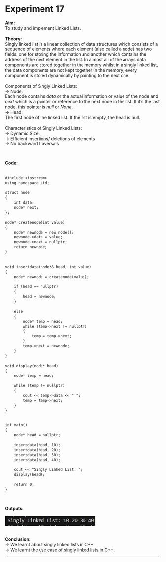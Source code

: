 # Experiment 17

**Aim:** <br>
To study and implement Linked Lists. <br>
<br>
**Theory:** <br>
Singly linked list is a linear collection of data structures which consists of a sequence of elements where each element (also called a node) has two fields: one for storing the information and another which contains the address of the next element in the list. In almost all of the arrays data components are stored together in the memory whilst in a singly linked list, the data components are not kept together in the memory; every component is stored dynamically by pointing to the next one.  <br>
<br>
Components of Singly Linked Lists: <br>
&#8594; Node: <br>
Each node contains _data_ or the actual information or value of the node and _next_ which is a pointer or reference to the next node in the list. If it’s the last node, this pointer is _null_ or _None_. <br>
&#8594; Head: <br>
The first node of the linked list. If the list is empty, the head is null. <br>
<br>
Characteristics of Singly Linked Lists: <br>
&#8594; Dynamic Size: <br>
&#8594; Efficient insertions/ deletions of elements <br>
&#8594; No backward traversals <br>


<br>

**Code:** <br>
<br>
```
#include <iostream>
using namespace std;

struct node 
{
    int data;     
    node* next;
};

node* createnode(int value) 
{
    node* newnode = new node();  
    newnode->data = value;       
    newnode->next = nullptr; 
    return newnode;
}


void insertdata(node*& head, int value) 
{
    node* newnode = createnode(value);

    if (head == nullptr) 
    {
        head = newnode;
    } 
    
    else 
    {
        node* temp = head;
        while (temp->next != nullptr) 
        {
            temp = temp->next;
        }
        temp->next = newnode;
    }
}

void display(node* head) 
{
    node* temp = head;

    while (temp != nullptr) 
    {
        cout << temp->data << " ";
        temp = temp->next;
    }
}


int main() 
{
    node* head = nullptr;

    insertdata(head, 10);
    insertdata(head, 20);
    insertdata(head, 30);
    insertdata(head, 40);

    cout << "Singly Linked List: ";
    display(head);

    return 0;
}

```
<br>

**Outputs:**  <br>
<br>
![exp17 output](https://github.com/tanishaamenon/CDS---Linked-Lists/blob/main/exp17.JPG) <br>
<br>

**Conclusion:** <br>
&#8594; We learnt about singly linked lists in C++. <br>
&#8594; We learnt the use case of singly linked lists in C++. <br>
*******
<br>
